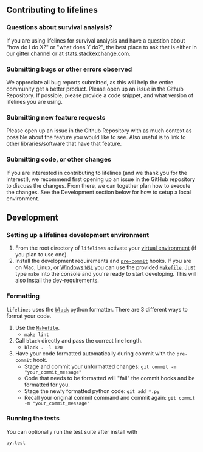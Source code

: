 ## Contributing to lifelines


### Questions about survival analysis?
If you are using lifelines for survival analysis and have a question about "how do I do X?" or "what does Y do?", the best place to ask that is either in our [gitter channel](https://gitter.im/python-lifelines/Lobby) or at [stats.stackexchange.com](https://stats.stackexchange.com/).


### Submitting bugs or other errors observed

We appreciate all bug reports submitted, as this will help the entire community get a better product. Please open up an issue in the Github Repository. If possible, please provide a code snippet, and what version of lifelines you are using.


### Submitting new feature requests

Please open up an issue in the Github Repository with as much context as possible about the feature you would like to see. Also useful is to link to other libraries/software that have that feature.


### Submitting code, or other changes

If you are interested in contributing to lifelines (and we thank you for the interest!), we recommend first opening up an issue in the GitHub repository to discuss the changes. From there, we can together plan how to execute the changes. See the Development section below for how to setup a local environment.

## Development

### Setting up a lifelines development environment

1. From the root directory of `lifelines` activate your [virtual environment](https://realpython.com/python-virtual-environments-a-primer/) (if you plan to use one).
2. Install the development requirements and [`pre-commit`](https://pre-commit.com) hooks. If you are on Mac, Linux, or [Windows `WSL`](https://docs.microsoft.com/en-us/windows/wsl/faq) you can use the provided [`Makefile`](https://github.com/CamDavidsonPilon/lifelines/blob/master/Makefile). Just type `make` into the console and you're ready to start developing. This will also install the dev-requirements.

### Formatting

`lifelines` uses the [`black`](https://github.com/ambv/black) python formatter.
There are 3 different ways to format your code.
1. Use the [`Makefile`](https://github.com/CamDavidsonPilon/lifelines/blob/master/Makefile).
   * `make lint`
2. Call `black` directly and pass the correct line length.
   * `black . -l 120`
3. Have your code formatted automatically during commit with the `pre-commit` hook.
   * Stage and commit your unformatted changes: `git commit -m "your_commit_message"`
   * Code that needs to be formatted will "fail" the commit hooks and be formatted for you.
   * Stage the newly formatted python code: `git add *.py`
   * Recall your original commit command and commit again: `git commit -m "your_commit_message"`

### Running the tests

You can optionally run the test suite after install with

    py.test
